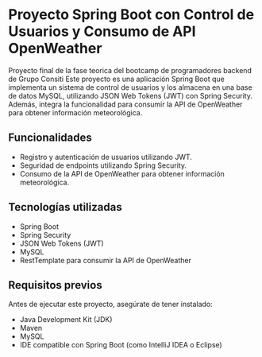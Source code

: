 # Proyecto Spring Boot con Control de Usuarios y Consumo de API OpenWeather

Proyecto final de la fase teorica del bootcamp de programadores backend de Grupo Consiti
Este proyecto es una aplicación Spring Boot que implementa un sistema de control de usuarios y los almacena en una base de datos MySQL, utilizando JSON Web Tokens (JWT) con Spring Security.
Además, integra la funcionalidad para consumir la API de OpenWeather para obtener información meteorológica.

## Funcionalidades

- Registro y autenticación de usuarios utilizando JWT.
- Seguridad de endpoints utilizando Spring Security.
- Consumo de la API de OpenWeather para obtener información meteorológica.

## Tecnologías utilizadas

- Spring Boot
- Spring Security
- JSON Web Tokens (JWT)
- MySQL
- RestTemplate para consumir la API de OpenWeather

## Requisitos previos

Antes de ejecutar este proyecto, asegúrate de tener instalado:

- Java Development Kit (JDK)
- Maven
- MySQL
- IDE compatible con Spring Boot (como IntelliJ IDEA o Eclipse)
